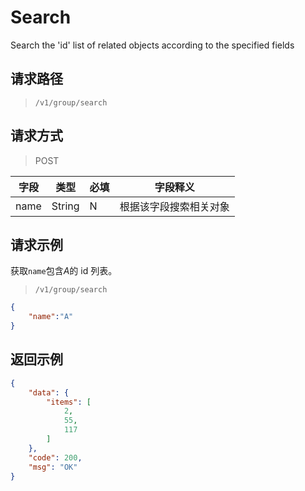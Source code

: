 # Search

Search the 'id' list of related objects according to the specified fields

## 请求路径

> `/v1/group/search`

## 请求方式

> POST

| 字段     | 类型   | 必填 | 字段释义                                                 |
| -------- | ------ | ---- | -------------------------------------------------------- |
| name  | String    | N    | 根据该字段搜索相关对象 |


## 请求示例

获取`name`包含*A*的 id 列表。

> `/v1/group/search`

```json
{
    "name":"A"
}
```

## 返回示例

```json
{
    "data": {
        "items": [
            2,
            55,
            117
        ]
    },
    "code": 200,
    "msg": "OK"
}
```